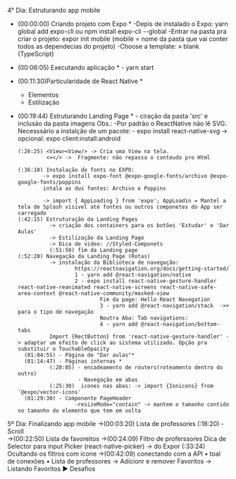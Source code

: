 4° Dia: Estruturando app mobile

- (00:00:00) Criando projeto com Expo *
	    -Depis de instalado o Expo: yarn global add expo-cli ou npm install expo-cli --global 
	    -Entrar na pasta pra criar o projeto: expor init mobile (mobile = nome da pasta que vai   conter todos as dependecias do projeto)
		  -Choose a template: » blank (TypeScript)

- (00:06:05) Executando aplicação *
              - yarn start

- (00:11:30)Particularidade de React Native *
  - Elementos
  - Estilização

- (00:19:44) Estruturando Landing Page *
              - ciração da pasta 'src' e inclusão da pasta imagens
    Obs.: -Por padrão o ReactNative não lê SVG. Necesssário a instalção de um pacote: 
            - expo install react-native-svg
                -> opcional: expo client:install:android

      (:26:25) <View><View/> -> Cria uma View na tela.
               <></> ->  Fragmente: não repassa o conteudo pro Html

      (:36:10) Instalação de fonts no EXPO:
              -> expo install expo-font @expo-google-fonts/archivo @expo-google-fonts/poppins
              intala as dus fontes: Archivo e Poppins

              -> import { AppLoading } from 'expo'; AppLoadin = Mantel a tela de Splash visivel até fontes ou outros componetes do App ser carregado
      (:42:15) Estruturação da Landing Pages 
                -> criação dos containers para os botões 'Estudar' e 'Dar Aulas'
                -> Estilização da Landing Page 
                -> Dica de video: //Styled-Componets
                (:51:50) fim da Landing page
      (:52:20) Navegação da Landing Page (Rotas)
                -> instalação da Biblioteca de navegação:
                        https://reactnavigation.org/docs/getting-started/
                        1 - yarn add @react-navigation/native
                        2 - expo install react-native-gesture-handler react-native-reanimated react-native-screens react-native-safe-area-context @react-native-community/masked-view
                                Fim da page: Hello React Navegation
                                3 - yarn add @react-navigation/stack  ->> para o tipo de navegação
                                Noutra Aba: Tab navigations:
                                4 - yarn add @react-navigation/bottom-tabs
                Import {RectButton} from 'react-native-gesture-handler' -> adaptar um efeito de click ao sistema utilizado. Opção pra substituir o TouchableOpacity
        (01:04:55) - Página de "Dar aulas"*
        (01:14:47) - Páginas internas *
                (:20:05) - encadeamento de routers(roteamento dentro do outro)
                         - Navegação em abas
                (:25:30)  icones nas abas: -> import {Ionicons} from '@expo/vector-icons'
        (01:29:30) - Componente PageHeader 
                        -resizeMode="contain" -> mantem o tamanho contido no tamanho do elemento que tem em volta

5º Dia: Finalizando app mobile
        ->(00:03:20) Lista de professores 
                     (:18:20) - Scroll   
        ->(00:22:50) Lista de favoreitos
        ->(00:24:09) Filtro de proferssores
                Dica de Selector para input
                        Picker (react-native-picker) -> do Expor
                (:33:24) Ocultando os filtros com icone
        ->(00:42:09) conectando com  a API
                • toal de conexões
                • Lista de professores
        -> Adicionr e remover Favoritos
        -> Listando Favoritos
        ► Desafios
